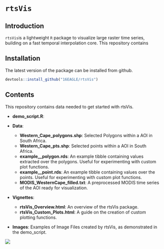 # `rtsVis`

## Introduction

`rtsVis`is a lightweight `R` package to visualize large raster time series, building on a fast temporal interpolation core.
This repository contains 

## Installation

The latest version of the package can be installed from github. 

```r
devtools::install_github("16EAGLE/rtsVis")
```

## Contents
This repository contains data needed to get started with rtsVis.

* **demo_script.R**: 
* **Data**:
    * **Western_Cape_polygons.shp**: Selected Polygons within a AOI in South Africa.
    * **Western_Cape_pts.shp**: Selected points within a AOI in South Africa.
    * **example__polygon.rds**: An example tibble containing values extracted over the polygons. Useful for experimenting with custom plot functions.
    * **example__point.rds**: An example tibble containing values over the points. Useful for experimenting with custom plot functions.
    * **MODIS_WesternCape_filled.txt**: A preprocessed MODIS time series of the AOI ready for visualization.

* **Vignettes**:
    * **rtsVis_Overview.html**: An overview of the rtsVis package.
    * **rtsVis_Custom_Plots.html**: A guide on the creation of custom plotting functions.
* **Images**: Examples of Image Files created by rtsVis, as demonstrated in the demo_script.

<img src="Images/WesternCape_MODIS_violin_lowres.gif" align="center" src="https://github.com/JohMast/rtsVis_demo/blob/main/Images/WesternCape_MODIS_violin_lowres.gif.gif">

